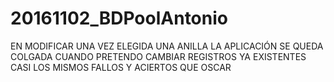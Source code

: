 # 20161102_BDPoolAntonio
EN MODIFICAR UNA VEZ ELEGIDA UNA ANILLA LA APLICACIÓN SE QUEDA COLGADA CUANDO PRETENDO CAMBIAR
REGISTROS YA EXISTENTES
CASI LOS MISMOS FALLOS Y ACIERTOS QUE OSCAR
